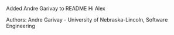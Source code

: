 Added Andre Garivay to README
Hi Alex

Authors:
Andre Garivay - University of Nebraska-Lincoln, Software Engineering
